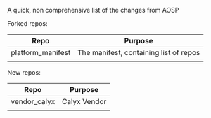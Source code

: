 A quick, non comprehensive list of the changes from AOSP

Forked repos:

| Repo | Purpose |
|-|-|
| platform_manifest | The manifest, containing list of repos |
| | |

New repos:

| Repo | Purpose |
|-|-|
| vendor_calyx | Calyx Vendor |
| | |